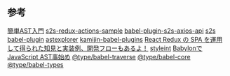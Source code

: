 

## 参考

[簡単AST入門][*1]
[s2s-redux-actions-sample][*2]
[babel-plugin-s2s-axios-api][*3]
[s2s][*4]
[babel-plugin][*5]
[astexplorer][*6]
[kamijin-babel-plugins][*7]
[React Redux の SPA を運用して得られた知見と実装例、開発フローもあるよ！][*8]
[styleint][*9]
[BabylonでJavaScript AST事始め][*10]
[@type/babel-traverse][*11]
[@type/babel-core][*12]
[@type/babel-types][*13]

[*1]:https://rabbit-house.tokyo/ast-book-sample.pdf
[*2]:https://github.com/cndlhvn/s2s-redux-actions-sample
[*3]:https://github.com/cndlhvn/babel-plugin-s2s-axios-api
[*4]:https://github.com/akameco/s2s/tree/master/docs/ja
[*5]:https://sakura.io/blog/2017/12/13/babel-plugins/
[*6]:https://astexplorer.net/
[*7]:https://github.com/kamijin-fanta/babel-plugins
[*8]:https://qiita.com/numanomanu/items/af97312f34cf1388cee6?utm_content=buffer7880a&utm_medium=social&utm_source=twitter.com&utm_campaign=buffer
[*9]:https://stylelint.io/
[*10]:https://qiita.com/erukiti/items/c7bd70758b86fe7956b1
[*11]:https://github.com/DefinitelyTyped/DefinitelyTyped/blob/master/types/babel-traverse/index.d.ts
[*12]:https://github.com/DefinitelyTyped/DefinitelyTyped/tree/master/types/babel-core
[*13]:https://github.com/DefinitelyTyped/DefinitelyTyped/blob/master/types/babel-types/index.d.ts

